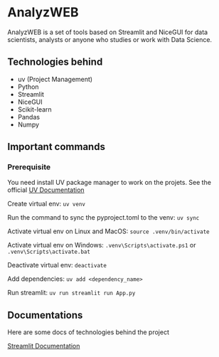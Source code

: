 # AnalyzWEB

AnalyzWEB is a set of tools based on Streamlit and NiceGUI for data scientists, analysts or anyone who studies or work with Data Science.

## Technologies behind

- uv (Project Management)
- Python
- Streamlit
- NiceGUI
- Scikit-learn
- Pandas
- Numpy

## Important commands

### Prerequisite

You need install UV package manager to work on the projets.
See the official [UV Documentation](https://docs.astral.sh/uv/getting-started/)

Create virtual env: `uv venv`

Run the command to sync the pyproject.toml to the venv: `uv sync`

Activate virtual env on Linux and MacOS: `source .venv/bin/activate`

Activate virtual env on Windows: `.venv\Scripts\activate.ps1` or `.venv\Scripts\activate.bat`

Deactivate virtual env: `deactivate`

Add dependencies: `uv add <dependency_name>`

Run streamlit: `uv run streamlit run App.py`

## Documentations

Here are some docs of technologies behind the project

[Streamlit Documentation](https://docs.streamlit.io/get-started/installation/command-line#install-streamlit-in-your-environment)
